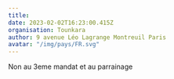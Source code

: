 ```yaml
---
title: 
date: 2023-02-02T16:23:00.415Z
organisation: Tounkara 
author: 9 avenue Léo Lagrange Montreuil Paris 
avatar: "/img/pays/FR.svg"
---
```


Non au 3eme mandat et au parrainage 